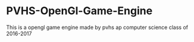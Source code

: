 # PVHS-OpenGl-Game-Engine
This is a opengl game engine made by pvhs ap computer science class of 2016-2017
